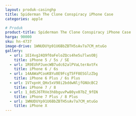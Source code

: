 ```yaml
---
layout: produk-casinghp
title: Spiderman The Clone Conspiracy iPhone Case
categories: apple

# Produk
product-title: Spiderman The Clone Conspiracy iPhone Case
harga: 90000
sku: hn-4737
image-drive: 1WNUDUYp91U6BbZBTH5sAv7a7CM_mtuGo
gallery:
  - url: 1EI4vg24Q9f0aFeloZQcs4he5u7lwsOBj
    title: iPhone 5 / 5s / SE
  - url: 1R9EUhPJuecWB7udc62alPVaLterAxtFx
    title: iPhone 6 / 6s
  - url: 14AAWaPCooKBYu8E9FcgT5FF8ESGlzZbg
    title: iPhone 6 Plus / 6s Plus
  - url: 1V7xpnH_QHx5xV98i2bddwNljfGNUcBC2
    title: iPhone 7 / 8
  - url: 1_8dSJ6TRVe3h8bguvPw80yx07bZ_9fEN
    title: iPhone 7 Plus / 8 Plus
  - url: 1WNUDUYp91U6BbZBTH5sAv7a7CM_mtuGo
    title: iPhone X
---
```

